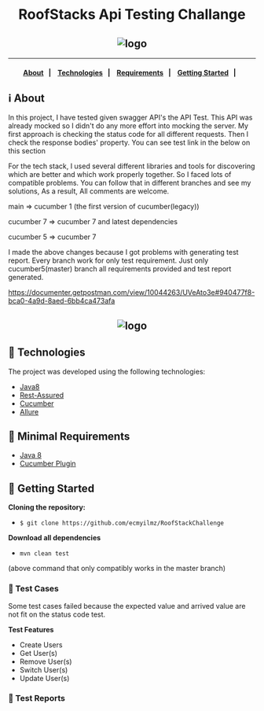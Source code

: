 <h1 align="center"> RoofStacks Api Testing Challange
</h1>
<h2 align="center">
<img alt="logo" src="https://repository-images.githubusercontent.com/307019692/466a1700-3719-11eb-9b3d-6dd7ef884a64" />
</h2>

---

<h4 align="center">
  <a href="#information_source-about">About</a>&nbsp;&nbsp;&nbsp;|&nbsp;&nbsp;&nbsp;
  <a href="#rocket-technologies">Technologies</a>&nbsp;&nbsp;&nbsp;|&nbsp;&nbsp;&nbsp;
  <a href="#seedling-minimal-requirements">Requirements</a>&nbsp;&nbsp;&nbsp;|&nbsp;&nbsp;&nbsp;
  <a href="#beginner-getting-started">Getting Started</a>&nbsp;&nbsp;&nbsp;|&nbsp;&nbsp;&nbsp;
</h4>

## :information_source: About

In this project, I have tested given swagger API's the API Test. This API was already mocked so I didn't do any more effort into mocking the server. My first approach is checking the status code for all different requests. Then I check the response bodies' property.
You can see test link in the below on this section

For the tech stack, I used several different libraries and tools for discovering which are better and which work properly together. So I faced lots of compatible problems. You can follow that in different branches and see my solutions, As a result, All comments are welcome.

<p> main => cucumber 1 (the first version of cucumber(legacy)) </p>
<p> cucumber 7 => cucumber 7 and latest dependencies </p>
<p> cucumber 5 => cucumber 7 </p>

I made the above changes because I got  problems with generating test report. Every branch work for only test requirement.
Just only cucumber5(master) branch all requirements provided and test report generated.

https://documenter.getpostman.com/view/10044263/UVeAto3e#940477f8-bca0-4a9d-8aed-6bb4ca473afa

<h2 align="center">
<img alt="logo" src="https://repository-images.githubusercontent.com/307019692/466a1700-3719-11eb-9b3d-6dd7ef884a64" />
</h2>


## :rocket: Technologies

The project was developed using the following technologies:

- [Java8](https://www.oracle.com/java/technologies/java8.html)
- [Rest-Assured](https://rest-assured.io/)
- [Cucumber](https://cucumber.dev/)
- [Allure](https://github.com/allure-framework)


## :seedling: Minimal Requirements

- [Java 8](https://nodejs.org/en/docs/)
- [Cucumber Plugin](https://cucumber.io/)

## :beginner: Getting Started

<b>Cloning the repository:</b>

- `$ git clone https://github.com/ecmyilmz/RoofStackChallenge`

<b>Download all dependencies</b>

- `mvn clean test`

(above command that only compatibly works in the master branch)

### :link: Test Cases
<p>Some test cases failed because the expected value and arrived value are not fit on the status code test.</p>
<b>Test Features</b>

<ul>
<li>Create Users</li>
<li>Get User(s)</li>
<li>Remove User(s)</li>
<li>Switch User(s)</li>
<li>Update User(s)</li>
</ul>

### :link: Test Reports